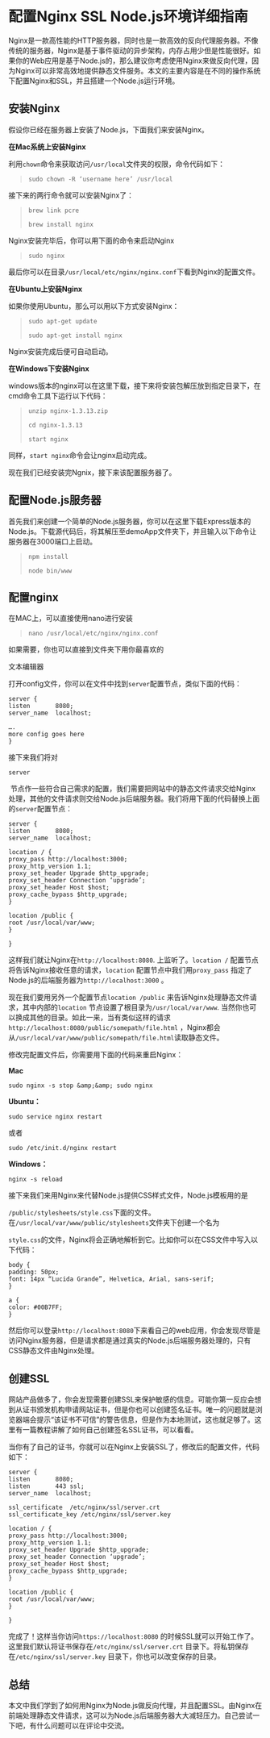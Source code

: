 # 配置Nginx SSL Node.js环境详细指南

Nginx是一款高性能的HTTP服务器，同时也是一款高效的反向代理服务器。不像传统的服务器，Nginx是基于事件驱动的异步架构，内存占用少但是性能很好。如果你的Web应用是基于Node.js的，那么建议你考虑使用Nginx来做反向代理，因为Nginx可以非常高效地提供静态文件服务。本文的主要内容是在不同的操作系统下配置Nginx和SSL，并且搭建一个Node.js运行环境。

## 安装Nginx

假设你已经在服务器上安装了Node.js，下面我们来安装Nginx。

**在Mac系统上安装Nginx**

利用`chown`命令来获取访问`/usr/local`文件夹的权限，命令代码如下：

> `sudo chown -R ‘username here’ /usr/local`

接下来的两行命令就可以安装Nginx了：

> `brew link pcre`
>
> `brew install nginx`

Nginx安装完毕后，你可以用下面的命令来启动Nginx

> `sudo nginx`

最后你可以在目录`/usr/local/etc/nginx/nginx.conf`下看到Nginx的配置文件。

**在Ubuntu上安装Nginx**

如果你使用Ubuntu，那么可以用以下方式安装Nginx：

> `sudo apt-get update`
>
> `sudo apt-get install nginx`

Nginx安装完成后便可自动启动。

**在Windows下安装Nginx**

windows版本的nginx可以在这里下载，接下来将安装包解压放到指定目录下，在cmd命令工具下运行以下代码：

> `unzip nginx-1.3.13.zip`
>
> `cd nginx-1.3.13`
>
> `start nginx`

同样，`start nginx`命令会让nginx启动完成。

现在我们已经安装完Ngnix，接下来该配置服务器了。

## 配置Node.js服务器

首先我们来创建一个简单的Node.js服务器，你可以在这里下载Express版本的Node.js。下载源代码后，将其解压至demoApp文件夹下，并且输入以下命令让服务器在3000端口上启动。

> `npm install`
>
> `node bin/www`

## 配置nginx

在MAC上，可以直接使用nano进行安装

> `nano /usr/local/etc/nginx/nginx.conf`

如果需要，你也可以直接到文件夹下用你最喜欢的

文本编辑器

打开config文件，你可以在文件中找到`server`配置节点，类似下面的代码：

```
server {
listen       8080;
server_name  localhost;
 
….
more config goes here
}
```

接下来我们将对

`server`

 节点作一些符合自己需求的配置，我们需要把网站中的静态文件请求交给Nginx处理，其他的文件请求则交给Node.js后端服务器。我们将用下面的代码替换上面的`server`配置节点：

```
server {
listen       8080;
server_name  localhost;
 
location / {
proxy_pass http://localhost:3000;
proxy_http_version 1.1;
proxy_set_header Upgrade $http_upgrade;
proxy_set_header Connection ‘upgrade’;
proxy_set_header Host $host;
proxy_cache_bypass $http_upgrade;
}
 
location /public {
root /usr/local/var/www;
}
 
}

```

这样我们就让Nginx在`http://localhost:8080`. 上监听了。`location /` 配置节点将告诉Nginx接收任意的请求，`location` 配置节点中我们用`proxy_pass` 指定了Node.js的后端服务器为`http://localhost:3000` 。

现在我们要用另外一个配置节点`location /public` 来告诉Nginx处理静态文件请求，其中内部的`location` 节点设置了根目录为`/usr/local/var/www`. 当然你也可以换成其他的目录。如此一来，当有类似这样的请求`http://localhost:8080/public/somepath/file.html` ，Nginx都会从`/usr/local/var/www/public/somepath/file.html`读取静态文件。

修改完配置文件后，你需要用下面的代码来重启Nginx：

**Mac**

```
sudo nginx -s stop &amp;&amp; sudo nginx
```

**Ubuntu：**

```
sudo service nginx restart
```

或者

```
sudo /etc/init.d/nginx restart
```

**Windows：**

```
nginx -s reload
```

接下来我们来用Nginx来代替Node.js提供CSS样式文件，Node.js模板用的是

`/public/stylesheets/style.css`下面的文件。在`/usr/local/var/www/public/stylesheets`文件夹下创建一个名为

`style.css`的文件，Nginx将会正确地解析到它。比如你可以在CSS文件中写入以下代码：

```
body {
padding: 50px;
font: 14px “Lucida Grande”, Helvetica, Arial, sans-serif;
}
 
a {
color: #00B7FF;
}
```

然后你可以登录`http://localhost:8080`下来看自己的web应用，你会发现尽管是访问Nginx服务器，但是请求都是通过真实的Node.js后端服务器处理的，只有CSS静态文件由Nginx处理。

## 创建SSL

网站产品做多了，你会发现需要创建SSL来保护敏感的信息。可能你第一反应会想到从证书颁发机构申请网站证书，但是你也可以创建签名证书。唯一的问题就是浏览器端会提示“该证书不可信”的警告信息，但是作为本地测试，这也就足够了。这里有一篇教程讲解了如何自己创建签名SSL证书，可以看看。

当你有了自己的证书，你就可以在Nginx上安装SSL了，修改后的配置文件，代码如下：

```
server {
listen       8080;
listen       443 ssl;
server_name  localhost;
 
ssl_certificate  /etc/nginx/ssl/server.crt
ssl_certificate_key /etc/nginx/ssl/server.key
 
location / {
proxy_pass http://localhost:3000;
proxy_http_version 1.1;
proxy_set_header Upgrade $http_upgrade;
proxy_set_header Connection ‘upgrade’;
proxy_set_header Host $host;
proxy_cache_bypass $http_upgrade;
}
 
location /public {
root /usr/local/var/www;
}
 
}
```

完成了！这样当你访问`https://localhost:8080` 的时候SSL就可以开始工作了。这里我们默认将证书保存在`/etc/nginx/ssl/server.crt` 目录下。将私钥保存在`/etc/nginx/ssl/server.key` 目录下，你也可以改变保存的目录。

## 总结

本文中我们学到了如何用Nginx为Node.js做反向代理，并且配置SSL。由Nginx在前端处理静态文件请求，这可以为Node.js后端服务器大大减轻压力。自己尝试一下吧，有什么问题可以在评论中交流。





